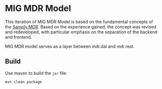 # MIG MDR Model

This iteration of MIG MDR Model is based on the fundamental concepts of the [Samply.MDR](https://bitbucket.org/medicalinformatics/mig.samply.mdr.gui).
Based on the experience gained, the concept was revised and redeveloped, with particular emphasis on
the separation of the backend and frontend.

MIG MDR model serves as a layer between mdr.dal and mdr.rest.

## Build

Use maven to build the `jar` file:

```
mvn clean package
```